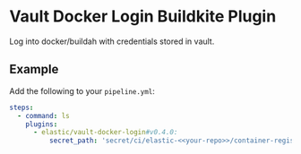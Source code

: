 # Vault Docker Login Buildkite Plugin

Log into docker/buildah with credentials stored in vault.

## Example

Add the following to your `pipeline.yml`:

```yml
steps:
  - command: ls
    plugins:
      - elastic/vault-docker-login#v0.4.0:
          secret_path: 'secret/ci/elastic-<<your-repo>>/container-registry/<<credentials>>'
```
